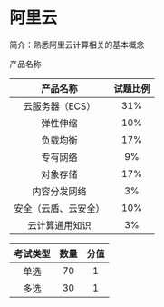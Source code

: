 # 阿里云

简介：熟悉阿里云计算相关的基本概念

产品名称

|       产品名称       | 试题比例 |
| :------------------: | :------: |
|   云服务器（ECS）    |   31%    |
|       弹性伸缩       |   10%    |
|       负载均衡       |   17%    |
|       专有网络       |    9%    |
|       对象存储       |   17%    |
|     内容分发网络     |    3%    |
| 安全（云盾、云安全） |   10%    |
|    云计算通用知识    |    3%    |

| 考试类型 | 数量 | 分值 |
| :------: | :--: | :--: |
|   单选   |  70  |  1   |
|   多选   |  30  |  1   |











